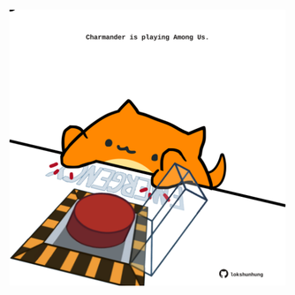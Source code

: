 <!-- built at 13/09/2022, 02:56:55 UTC -->
<p align="center">
  <img width="500" height="500" src="./ReadmeImage.svg">
</p>
